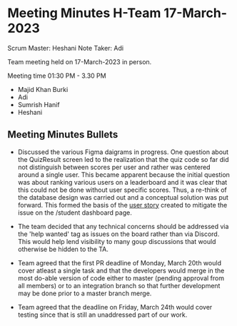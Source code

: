 # Meeting Minutes H-Team 17-March-2023

Scrum Master: Heshani Note Taker: Adi

Team meeting held on 17-March-2023 in person.

Meeting time 01:30 PM - 3.30 PM

- Majid Khan Burki
- Adi
- Sumrish Hanif
- Heshani

## Meeting Minutes Bullets

- Discussed the various Figma daigrams in progress. One question about the QuizResult screen led to the realization that the quiz code so far did not distinguish between scores per user and rather was centered around a single user. This became apparent because the initial question was about ranking various users on a leaderboard and it was clear that this could not be done without user specific scores. Thus, a re-think of the database design was carried out and a conceptual solution was put forward. This formed the basis of the [user story](https://github.com/MUN-COMP6905/project-hteam/issues/78) created to mitigate the issue on the /student dashboard page. 

- The team decided that any technical concerns should be addressed via the 'help wanted' tag as issues on the board rather than via Discord. This would help lend visibility to many goup discussions that would otherwise be hidden to the TA. 

- Team agreed that the first PR deadline of Monday, March 20th would cover atleast a single task and that the developers would merge in the most do-able version of code either to master (pending approval from all members) or to an integration branch so that further development may be done prior to a master branch merge. 

- Team agreed that the deadline on Friday, March 24th would cover testing since that is still an unaddressed part of our work.  
